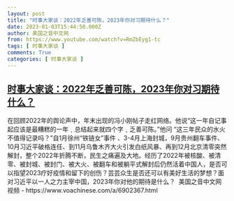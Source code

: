 ```yaml
---
layout: post
title: "时事大家谈：2022年乏善可陈，2023年你对习期待什么？"
date: 2023-01-03T15:44:50.000Z
author: 美国之音中文网
from: https://www.youtube.com/watch?v=RmZbEyg1-tc
tags: [ 时事大家谈 ]
comments: True
categories: [ 时事大家谈 ]
---
```

<!--1672760690000-->
[时事大家谈：2022年乏善可陈，2023年你对习期待什么？](https://www.youtube.com/watch?v=RmZbEyg1-tc)
------

<div>
在回顾2022年的舆论声中，年末出现的冯小刚帖子走红网络。他说“这一年自记事起应该是最糟糕的一年﹐总结起来就四个字﹐乏善可陈。”他问 “这三年民众的水火不值得记录吗？”自1月徐州“铁链女”事件 、3-4月上海封城，9月贵州翻车事件、10月习近平破格连任、到11月乌鲁木齐大火引发白纸风暴、再到12月北京清零突然解封，整个2022年折腾不断，民生之痛遍及大地。经历了2022年被核酸、被清零、被封城、被封门、被大火、被翻车和被躺平式解封后仍然活着中国人，是否可以指望2023疗好疫情和留下的创伤？芸芸众生是否还可以有美好生活的梦想？面对习近平以一人之力主宰中国，2023年你对他的期待是什么？  美国之音中文网视频 - https://www.voachinese.com/a/6902367.html
</div>
